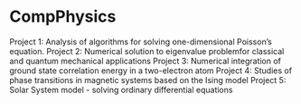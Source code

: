 # CompPhysics
Project 1: Analysis of algorithms for solving one-dimensional Poisson’s equation.
Project 2: Numerical solution to eigenvalue problemfor classical and quantum mechanical applications
Project 3: Numerical integration of ground state correlation energy in a two-electron atom
Project 4: Studies of phase transitions in magnetic systems based on the Ising model 
Project 5: Solar System model - solving ordinary differential equations
